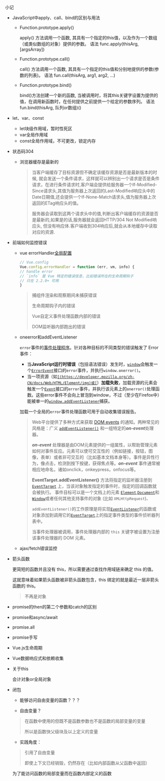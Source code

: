 小记

- JavaScript中apply、call、bind的区别与用法

  - Function.prototype.apply()

    apply() 方法调用一个函数, 其具有一个指定的this值，以及作为一个数组（或类似数组的对象）提供的参数。 语法 func.apply(thisArg, [argsArray])

  - Function.prototype.call()

    call() 方法调用一个函数, 其具有一个指定的this值和分别地提供的参数(参数的列表)。 语法 fun.call(thisArg, arg1, arg2, ...)

  - Function.prototype.bind()

    bind()方法创建一个新的函数, 当被调用时，将其this关键字设置为提供的值，在调用新函数时，在任何提供之前提供一个给定的参数序列。 语法 fun.bind(thisArg, 队列or数组)()

- let、var、const

  - let块级作用域，暂时性死区
  - var全局作用域
  - const全局作用域，不可更改，锁定内存

- 状态码304

  - 浏览器缓存是最新的

    > 当客户端缓存了目标资源但不确定该缓存资源是否是最新版本的时候, 就会发送一个条件请求，这样就可以辨别出一个请求是否是条件请求，在进行条件请求时,客户端会提供给服务器一个If-Modified-Since请求头,其值为服务器上次返回的Last-Modified响应头中的Date日期值,还会提供一个If-None-Match请求头,值为服务器上次返回的ETag响应头的值。 
    >
    > 服务器会读取到这两个请求头中的值,判断出客户端缓存的资源是否是最新的,如果是的话,服务器就会返回HTTP/304 Not Modified响应头, 但没有响应体.客户端收到304响应后,就会从本地缓存中读取对应的资源. 
    >

- 前端如何监控错误

  - vue errorHandler[全局配置](https://cn.vuejs.org/v2/api/#%E5%85%A8%E5%B1%80%E9%85%8D%E7%BD%AE)

    ```javascript
    // Vue.config
    Vue.config.errorHandler = function (err, vm, info) {
    // handle error
    // `info` 是 Vue 特定的错误信息，比如错误所在的生命周期钩子
    // 只在 2.2.0+ 可用
    }
    ```

    >  捕组件渲染和观察期间未捕获错误
    >
    > 生命周期钩子内的错误
    >
    > Vue自定义事件处理函数内部的错误
    >
    > DOM监听器内部跑出的错误

  - oneerror和addEventListener

    `error`事件的[事件处理程序](https://developer.mozilla.org/zh-CN/docs/Web/Guide/Events/Event_handlers)。针对各种目标的不同类型的错误触发了 Error 事件：

    - 当**JavaScript运行时错误**（包括语法错误）发生时，[`window`](https://developer.mozilla.org/zh-CN/docs/Web/API/Window)会触发一个[`ErrorEvent`](https://developer.mozilla.org/zh-CN/docs/Web/API/ErrorEvent)接口的`error`事件，并执行`window.onerror()`。
    - 当一项资源（如[``](https://developer.mozilla.org/zh-CN/docs/Web/HTML/Element/img)或[``](https://developer.mozilla.org/zh-CN/docs/Web/HTML/Element/script)）**加载失败**，加载资源的元素会触发一个[`Event`](https://developer.mozilla.org/zh-CN/docs/Web/API/Event)接口的`error`事件，并执行该元素上的`onerror()`处理函数。这些error事件不会向上冒泡到window，不过（至少在Firefox中）能被单一的[`window.addEventListener`](https://developer.mozilla.org/zh-CN/docs/Web/API/Window/addEventListener)捕获。

    加载一个全局的`error`事件处理函数可用于自动收集错误报告。

    > Web平台提供了多种方式来获取 [DOM events](https://developer.mozilla.org/zh-CN/docs/Web/Events) 的通知。两种常见的风格是：广义 [`addEventListener()`](https://developer.mozilla.org/zh-CN/docs/Web/API/EventTarget/addEventListener) 和一组特定的***on-event***处理器。
    >
    > ***on-event*** 处理器是由DOM元素提供的一组属性，以帮助管理元素如何对事件反应。元素可以使可交互性的（例如链接，按钮，图像，表单）或者非可交互的（比如基本文档本身等）。事件是异性行为，像点击，检测到按下按键，获得焦点等。***on-event*** 事件通常被相应地命名，诸如onclick，onkeypress，onfocus等。
    >
    > **EventTarget.addEventListener()** 方法将指定的监听器注册到 [`EventTarget`](https://developer.mozilla.org/zh-CN/docs/Web/API/EventTarget) 上，当该对象触发指定的事件时，指定的回调函数就会被执行。 事件目标可以是一个文档上的元素 [`Element`](https://developer.mozilla.org/zh-CN/docs/Web/API/Element),[`Document`](https://developer.mozilla.org/zh-CN/docs/Web/API/Document)和[`Window`](https://developer.mozilla.org/zh-CN/docs/Web/API/Window)或者任何其他支持事件的对象 (比如 `XMLHttpRequest`)`。`
    >
    > `addEventListener()`的工作原理是将实现[`EventListener`](https://developer.mozilla.org/zh-CN/docs/Web/API/EventListener)的函数或对象添加到调用它的[`EventTarget`](https://developer.mozilla.org/zh-CN/docs/Web/API/EventTarget)上的指定事件类型的事件侦听器列表中。
    >
    > 当事件处理器被调用，事件处理器内部的 `this` 关键字被设置为注册该事件处理器的 DOM 元素。

  - ajax/fetch错误监控

- 箭头函数

  更简短的函数并且没有 this，所以需要通过查找作用域链来确定 this 的值。

  这就意味着如果箭头函数被非箭头函数包含，this 绑定的就是最近一层非箭头函数的 this。

  > 不再是对象

- promise的then的第二个参数和catch的区别

- promise和async/await

- promise.all

- promise手写

- Vue.js生命周期

- Vue数据响应式和依赖收集

- 关于this

  会计对象or全局对象

- 闭包

  - 能够访问自由变量的函数？？？

  - 自由变量？

  > 在函数中使用的但既不是函数参数也不是函数的局部变量的变量
  >
  > 所以是函数快父级块及以上定义的变量

  - 实践角度：

  > 引用了自由变量
  >
  > 即使上下文已经销毁，仍然存在（比如内部函数从父函数中返回）

  为了能访问函数的局部变量而在函数内部定义的函数

  